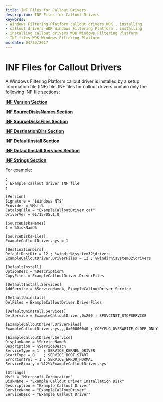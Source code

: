 ```yaml
---
title: INF Files for Callout Drivers
description: INF Files for Callout Drivers
keywords:
- Windows Filtering Platform callout drivers WDK , installing
- callout drivers WDK Windows Filtering Platform , installing
- installing callout drivers WDK Windows Filtering Platform
- INF files WDK Windows Filtering Platform
ms.date: 04/20/2017
---
```


# INF Files for Callout Drivers

A Windows Filtering Platform callout driver is installed by a setup information file (INF) file. INF files for callout drivers contain only the following INF file sections:

[**INF Version Section**](../install/inf-version-section.md)

[**INF SourceDisksNames Section**](../install/inf-sourcedisksnames-section.md)

[**INF SourceDisksFiles Section**](../install/inf-sourcedisksfiles-section.md)

[**INF DestinationDirs Section**](../install/inf-destinationdirs-section.md)

[**INF DefaultInstall Section**](../install/inf-defaultinstall-section.md)

[**INF DefaultInstall.Services Section**](../install/inf-defaultinstall-services-section.md)

[**INF Strings Section**](../install/inf-strings-section.md)

For example:

```INF
;
; Example callout driver INF file
;

[Version]
Signature = "$Windows NT$"
Provider = %Msft%
CatalogFile = "ExampleCalloutDriver.cat"
DriverVer = 01/15/05,1.0

[SourceDisksNames]
1 = %DiskName%

[SourceDisksFiles]
ExampleCalloutDriver.sys = 1

[DestinationDirs]
DefaultDestDir = 12 ; %windir%\system32\drivers
ExampleCalloutDriver.DriverFiles = 12 ; %windir%\system32\drivers

[DefaultInstall]
OptionDesc = %Description%
CopyFiles = ExampleCalloutDriver.DriverFiles

[DefaultInstall.Services]
AddService = %ServiceName%,,ExampleCalloutDriver.Service

[DefaultUninstall]
DelFiles = ExampleCalloutDriver.DriverFiles

[DefaultUninstall.Services]
DelService = ExampleCalloutDriver,0x200 ; SPSVCINST_STOPSERVICE

[ExampleCalloutDriver.DriverFiles]
ExampleCalloutDriver.sys,,,0x00000040 ; COPYFLG_OVERWRITE_OLDER_ONLY

[ExampleCalloutDriver.Service]
DisplayName = %ServiceName%
Description = %ServiceDesc%
ServiceType = 1  ; SERVICE_KERNEL_DRIVER
StartType = 0    ; SERVICE_BOOT_START
ErrorControl = 1 ; SERVICE_ERROR_NORMAL
ServiceBinary = %12%\ExampleCalloutDriver.sys

[Strings]
Msft = "Microsoft Corporation"
DiskName = "Example Callout Driver Installation Disk"
Description = "Example Callout Driver"
ServiceName = "ExampleCalloutDriver"
ServiceDesc = "Example Callout Driver"
```
